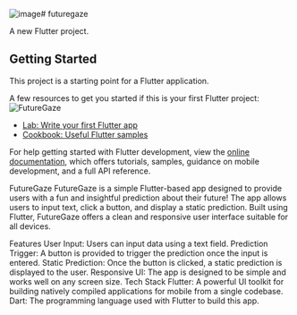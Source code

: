 ![image](https://github.com/user-attachments/assets/8d206f41-afef-44cb-9676-246ff549a005)# futuregaze

A new Flutter project.

## Getting Started

This project is a starting point for a Flutter application.

A few resources to get you started if this is your first Flutter project:
![FutureGaze](https://github.com/user-attachments/assets/8b2ce2ea-203a-4bf7-a3bb-bd54a87c87d6)

- [Lab: Write your first Flutter app](https://docs.flutter.dev/get-started/codelab)
- [Cookbook: Useful Flutter samples](https://docs.flutter.dev/cookbook)

For help getting started with Flutter development, view the
[online documentation](https://docs.flutter.dev/), which offers tutorials,
samples, guidance on mobile development, and a full API reference.

FutureGaze
FutureGaze is a simple Flutter-based app designed to provide users with a fun and insightful prediction about their future! The app allows users to input text, click a button, and display a static prediction. Built using Flutter, FutureGaze offers a clean and responsive user interface suitable for all devices.

Features
User Input: Users can input data using a text field.
Prediction Trigger: A button is provided to trigger the prediction once the input is entered.
Static Prediction: Once the button is clicked, a static prediction is displayed to the user.
Responsive UI: The app is designed to be simple and works well on any screen size.
Tech Stack
Flutter: A powerful UI toolkit for building natively compiled applications for mobile from a single codebase.
Dart: The programming language used with Flutter to build this app.
